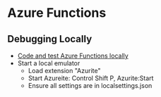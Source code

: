 # Azure Functions

## Debugging Locally

- [Code and test Azure Functions locally](https://docs.microsoft.com/en-us/azure/azure-functions/functions-develop-local)
- Start a local emulator
  - Load extension "Azurite"
  - Start Azureite: Control Shift P, Azurite:Start
  - Ensure all settings are in localsettings.json
